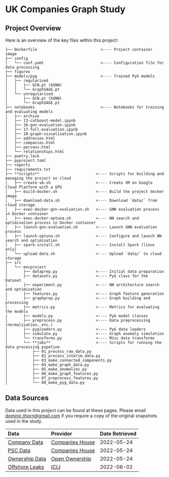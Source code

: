 # UK Companies Graph Study

## Project Overview

Here is an overview of the key files within this project:

```
├── Dockerfile                            <---- Project container image
├── config
│   └── conf.yaml                         <---- Configuration file for data processing
├── figures
├── models/pyg                            <---- Trained PyG models
│   ├── regularised
│   │   ├── GCN.pt (kGNN)
│   │   └── GraphSAGE.pt
│   └── unregularised
│       ├── GCN.pt (kGNN)
│       └── GraphSAGE.pt
├── notebooks                             <---- Notebooks for training and evaluating models
│   ├── archive
│   ├── 13-catboost-model.ipynb
│   ├── 16-gnn-evaluation.ipynb
│   ├── 17-full-evaluation.ipynb
│   ├── 18-graph-visualisation.ipynb
│   ├── addresses.html
│   ├── companies.html
│   ├── persons.html
│   └── relationships.html
├── poetry.lock
├── pyproject.toml
├── reports
├── requirements.txt
├── **scripts**                         <---- Scripts for building and managing the project on cloud
│   ├── create-vm.sh                    <---- Create VM on Google Cloud Platform with a GPU
│   ├── build-docker.sh                 <---- Build the project docker image
│   ├── download-data.sh                <---- Download `data/` from cloud storage
│   ├── exec-docker-gnn-evaluation.sh   <---- GNN evaluation process in Docker container
│   ├── exec-docker-optuna.sh           <---- NN search and optimisation process in Docker container
│   ├── launch-gnn-evaluation.sh        <---- Launch GNN evaluation process
│   ├── launch-optuna.sh                <---- Configure and launch NN search and optimisation
│   ├── spark-install.sh                <---- Install Spark (linux only)
│   └── upload-data.sh                  <---- Upload `data/` to cloud storage
├── src
│   └── mscproject
│       ├── dataprep.py                 <---- Initial data preparation
│       ├── datasets.py                 <---- PyG class for the Dataset
│       ├── experiment.py               <---- NN architecture search and optimisation
│       ├── features.py                 <---- Graph feature generation
│       ├── graphprep.py                <---- Graph building and processing
│       ├── metrics.py                  <---- Metrics for evaluating the models
│       ├── models.py                   <---- PyG model classes
│       ├── preprocess.py               <---- Data preprocessing (normalisation, etc.)
│       ├── pygloaders.py               <---- PyG data loaders
│       ├── simulate.py                 <---- Graph anomaly simulation
│       └── transforms.py               <---- Misc data transforms
│       └── **jobs**                    <---- Scripts for running the data processing pipeline
│           ├── 01_process_raw_data.py
│           ├── 02_process_interim_data.py
│           ├── 03_make_connected_components.py
│           ├── 04_make_graph_data.py
│           ├── 05_make_anomalies.py
│           ├── 06_make_graph_features.py
│           ├── 07_preprocess_features.py
│           └── 08_make_pyg_data.py
```

## Data Sources

Data used in this project can be found at these pages.
Please email <dominic.thorn@gmail.com> if you require a copy of the original snapshots used in the study.

|Data                           |Provider                         |Date Retrieved|
|:------------------------------|:--------------------------------|:-------------|
|[Company Data][CompanyData]    |[Companies House][CompaniesHouse]|2022-05-24    |
|[PSC Data][PSCData]            |[Companies House][CompaniesHouse]|2022-05-24    |
|[Ownership Data][OwnershipData]|[Open Ownership][OpenOwnership]  |2022-05-24    |
|[Offshore Leaks][OffshoreLeaks]|[ICIJ][ICIJ]                     |2022-06-02    |

 <!-- Links -->

[CompaniesHouse]: https://www.gov.uk/government/organisations/companies-house
[OpenOwnership]: https://www.openownership.org/
[ICIJ]: https://offshoreleaks.icij.org/
[CompanyData]: http://download.companieshouse.gov.uk/en_output.html
[PSCData]: http://download.companieshouse.gov.uk/en_pscdata.html
[OwnershipData]: https://oo-register-production.s3-eu-west-1.amazonaws.com/public/exports/statements.2022-05-27T19:23:50Z.jsonl.gz
[OffshoreLeaks]: https://offshoreleaks-data.icij.org/offshoreleaks/csv/full-oldb.20220503.zip#_ga=2.29179839.263289515.1654130741-1571958430.1654130741
